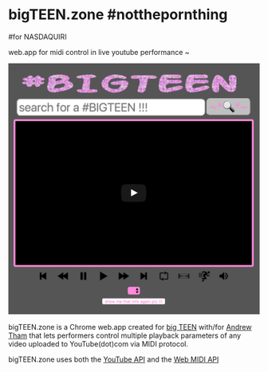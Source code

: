 # bigTEEN.zone #notthepornthing 
#for NASDAQUIRI

web.app for midi control in live youtube performance ~

![](imgs/big-teen.png)

bigTEEN.zone is a Chrome web.app created for [big TEEN](https://docs.google.com/document/d/17wKxBYxss0mqF_Kv-o9eMVcPbl_DLUBRNLB7ADo97rk/edit?usp=sharing) with/for [Andrew Tham](https://www.google.com/search?q=andrew+tham&source=lnms&tbm=isch&sa=X&ved=0ahUKEwibuNHao-jTAhXC3YMKHcFXDtwQ_AUIDCgD&biw=1280&bih=633) that lets performers control multiple playback parameters of any video uploaded to YouTube(dot)com via MIDI protocol.

bigTEEN.zone uses both the [YouTube API](https://developers.google.com/youtube/) and the [Web MIDI API](https://www.w3.org/TR/webmidi/) 

